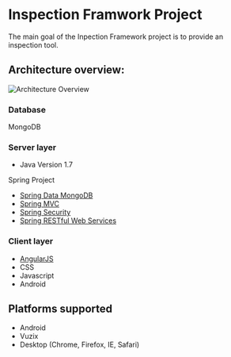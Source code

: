 # Inspection Framwork Project

The main goal of the Inpection Framework project is to provide an inspection tool.

## Architecture overview:

![Architecture Overview](https://cloud.githubusercontent.com/assets/1556931/5489347/a3290a44-86c8-11e4-8fb7-be10b2278bd4.png)

### Database

MongoDB

### Server layer

* Java Version 1.7

Spring Project

* [Spring Data MongoDB](http://projects.spring.io/spring-data-mongodb/)
* [Spring MVC](http://projects.spring.io/spring-framework/)
* [Spring Security](http://projects.spring.io/spring-security/)
* [Spring RESTful Web Services](http://projects.spring.io/spring-hateoas/)

### Client layer

* [AngularJS](http://angularjs.org/)
* CSS
* Javascript
* Android

## Platforms supported

* Android
* Vuzix 
* Desktop (Chrome, Firefox, IE, Safari)
